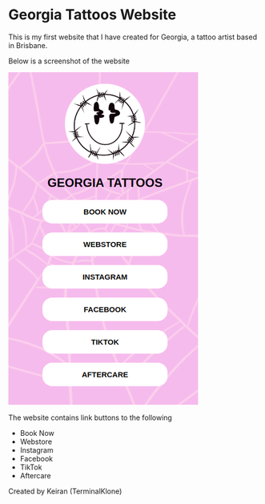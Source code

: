 # Georgia Tattoos Website

This is my first website that I have created for Georgia, a tattoo artist based in Brisbane.

Below is a screenshot of the website

![Alt text](/images/website_screenshot.png?raw=true "Website Screenshot")

The website contains link buttons to the following 
- Book Now
- Webstore
- Instagram
- Facebook
- TikTok
- Aftercare

Created by Keiran (TerminalKlone)

